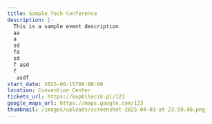 ```yaml
---
title: Sample Tech Conference
description: |-
  This is a sample event description
  aa
  a
  sd
  fa
  sd
  f asd
  f
   asdf
start_date: 2025-06-15T09:00:00
location: Convention Center
tickets_url: https://kupbilecik.pl/123
google_maps_url: https://maps.google.com/123
thumbnail: /images/uploads/screenshot-2025-04-03-at-23.59.48.png
---
```

